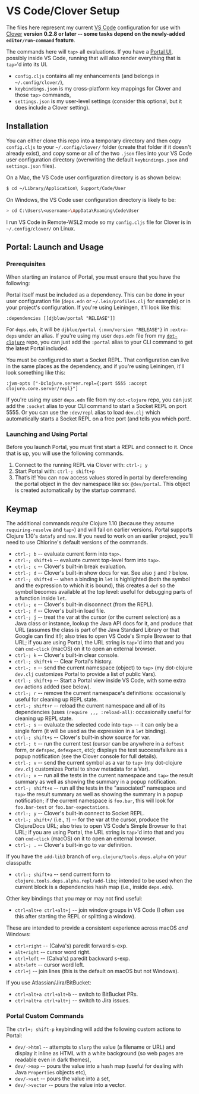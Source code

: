 # VS Code/Clover Setup

The files here represent my current [VS Code](https://code.visualstudio.com/) configuration for use with [Clover](https://marketplace.visualstudio.com/items?itemName=mauricioszabo.clover) **version 0.2.8 or later -- some tasks depend on the newly-added `editor/run-command` feature**.

The commands here will `tap>` all evaluations. If you have a [Portal UI](https://github.com/djblue/portal), possibly inside VS Code, running that will also render everything that is `tap>`'d into its UI.

* `config.cljs` contains all my enhancements (and belongs in `~/.config/clover/`),
* `keybindings.json` is my cross-platform key mappings for Clover and those `tap>` commands,
* `settings.json` is my user-level settings (consider this optional, but it does include a Clover setting).

## Installation

You can either clone this repo into a temporary directory and then copy `config.cljs` to your `~/.config/clover/` folder (create that folder if it doesn't already exist), and copy some or all of the two `.json` files into your VS Code user configuration directory (overwriting the default `keybindings.json` and `settings.json` files).

On a Mac, the VS Code user configuration directory is as shown below:

```bash
$ cd ~/Library/Application\ Support/Code/User
```

On Windows, the VS Code user configuration directory is likely to be:

```bash
> cd C:\Users\<username>\AppData\Roaming\Code\User
```

I run VS Code in Remote-WSL2 mode so my `config.cljs` file for Clover is in `~/.config/clover/` on Linux.

## Portal: Launch and Usage

### Prerequisites

When starting an instance of Portal, you must ensure that you have the following:

Portal itself must be included as a dependency. This can be done in your user configuration file (`deps.edn` or `~/.lein/profiles.clj` for example) or in your project's configuration. If you're using Leiningen, it'll look like this:

`:dependencies [[djblue/portal "RELEASE"]]`

For `deps.edn`, it will be `djblue/portal {:mvn/version "RELEASE"}` in `:extra-deps` under an alias. If you're using my user `deps.edn` file from my [`dot-clojure`](https://github.com/seancorfield/dot-clojure) repo, you can just add the `:portal` alias to your CLI command to get the latest Portal included.

You must be configured to start a Socket REPL. That configuration can live in the same places as the dependency, and if you're using Leiningen, it'll look something like this:

`:jvm-opts ["-Dclojure.server.repl={:port 5555 :accept clojure.core.server/repl}"]`

If you're using my user `deps.edn` file from my `dot-clojure` repo, you can just add the `:socket` alias to your CLI command to start a Socket REPL on port 5555. Or you can use the `:dev/repl` alias to load `dev.clj` which automatically starts a Socket REPL on a free port (and tells you which port!.

### Launching and Using Portal

Before you launch Portal, you must first start a REPL and connect to it. Once that is up, you will use the following commands.

1. Connect to the running REPL via Clover with: `ctrl-; y`
2. Start Portal with: `ctrl-; shift+p`
3. That’s it! You can now access values stored in portal by dereferencing the portal object in the dev namespace like so: `@dev/portal`. This object is created automatically by the startup command.

## Keymap

The additional commands _require_ Clojure 1.10 (because they assume `requiring-resolve` and `tap>`) and will fail on earlier versions. Portal supports Clojure 1.10's `datafy` and `nav`. If you need to work on an earlier project, you'll need to use Chlorine's default versions of the commands.

* `ctrl-; b` -- evaluate current form into `tap>`.
* `ctrl-; shift+b` -- evaluate current top-level form into `tap>`.
* `ctrl-; c` -- Clover's built-in break evaluation.
* `ctrl-; d` -- Clover's built-in show docs for var. See also `j` and `?` below.
* `ctrl-; shift+d` -- when a binding in `let` is highlighted (both the symbol and the expression to which it is bound), this creates a `def` so the symbol becomes available at the top level: useful for debugging parts of a function inside `let`.
* `ctrl-; e` -- Clover's built-in disconnect (from the REPL).
* `ctrl-; f` -- Clover's built-in load file.
* `ctrl-; j` -- treat the var at the cursor (or the current selection) as a Java class or instance, lookup the Java API docs for it, and produce that URL (assumes the class is part of the Java Standard Library or that Google can find it!); also tries to open VS Code's Simple Browser to that URL; if you are using Portal, the URL string is `tap>`'d into that and you can `cmd-click` (macOS) on it to open an external browser.
* `ctrl-; k` -- Clover's built-in clear console.
* `ctrl-; shift+k` -- Clear Portal's history.
* `ctrl-; n` -- send the current namespace (object) to `tap>` (my dot-clojure `dev.clj` customizes Portal to provide a list of public Vars).
* `ctrl-; shift+p` -- Start a Portal view inside VS Code, with some extra `dev` actions added (see below).
* `ctrl-; r` -- remove the current namespace's definitions: occasionally useful for cleaning up REPL state.
* `ctrl-; shift+r` -- reload the current namespace and all of its dependencies (uses `(require ,,, :reload-all)`: occasionally useful for cleaning up REPL state.
* `ctrl-; s` -- evaluate the selected code into `tap>` -- it can only be a single form (it will be used as the expression in a `let` binding).
* `ctrl-; shift+s` -- Clover's built-in show source for var.
* `ctrl-; t` -- run the current test (cursor can be anywhere in a `deftest` form, or `defspec`, `defexpect`, etc); displays the test success/failure as a popup notification (see the Clover console for full details).
* `ctrl-; v` -- send the current symbol as a var to `tap>` (my dot-clojure `dev.clj` customizes Portal to show metadata for a Var).
* `ctrl-; x` -- run all the tests in the current namespace and `tap>` the result summary as well as showing the summary in a popup notification.
* `ctrl-; shift+x` -- run all the tests in the "associated" namespace and `tap>` the result summary as well as showing the summary in a popup notification; if the current namespace is `foo.bar`, this will look for `foo.bar-test` or `foo.bar-expectations`.
* `ctrl-; y` -- Clover's built-in connect to Socket REPL.
* `ctrl-; shift+/` (i.e., `?`) -- for the var at the cursor, produce the ClojureDocs URL; also tries to open VS Code's Simple Browser to that URL; if you are using Portal, the URL string is `tap>`'d into that and you can `cmd-click` (macOS) on it to open an external browser.
* `ctrl-; .` -- Clover's built-in go to var definition.

If you have the `add-lib3` branch of `org.clojure/tools.deps.alpha` on your classpath:

* `ctrl-; shift+a` -- send current form to `clojure.tools.deps.alpha.repl/add-libs`; intended to be used when the current block is a dependencies hash map (i.e., inside `deps.edn`).

Other key bindings that you may or may not find useful:

* `ctrl+alt+e ctrl+alt+j` -- join window groups in VS Code (I often use this after starting the REPL or splitting a window).

These are intended to provide a consistent experience across macOS _and_ Windows:

* `ctrl+right` -- (Calva's) paredit forward s-exp.
* `alt+right` -- cursor word right.
* `ctrl+left` -- (Calva's) paredit backward s-exp.
* `alt+left` -- cursor word left.
* `ctrl+j` -- join lines (this is the default on macOS but not Windows).

If you use Atlassian/Jira/BitBucket:

* `ctrl+alt+a ctrl+alt+b` -- switch to BitBucket PRs.
* `ctrl+alt+a ctrl+alt+j` -- switch to Jira issues.

### Portal Custom Commands

The `ctrl+; shift-p` keybinding will add the following custom actions to Portal:

* `dev/->html` -- attempts to `slurp` the value (a filename or URL) and display it inline as HTML with a white background (so web pages are readable even in dark themes),
* `dev/->map` -- pours the value into a hash map (useful for dealing with Java `Properties` objects etc),
* `dev/->set` -- pours the value into a set,
* `dev/->vector` -- pours the value into a vector.
